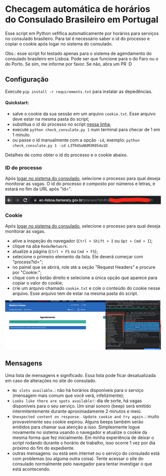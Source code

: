 # Checagem automática de horários do Consulado Brasileiro em Portugal

Esse script em Python vefifica automaticamente por horários para serviços no consulado brasileiro. 
Para tal é necessário saber o id do processo e copiar o cookie após logar no sistema do consulado.

Obs.: esse script foi testado apenas para o sistema de agendamento do consulado brasileiro em Lisboa. 
Pode ser que funcione para o do Faro ou o do Porto. Se sim, me informe por favor. Se não, abra um PR :D

## Configuração

Execute `pip install -r requirements.txt` para instalar as depedências.

#### Quickstart: 
 - salve o cookie da sua sessão em um arquivo `cookie.txt`. Esse arquivo deve estar na mesma pasta do script;
 - substitua o id do processo no script [nessa linha](https://github.com/HemersonTacon/check_consulate/blob/main/check_consulate.py#L111);
 - execute `python check_consulate.py 1` num terminal para checar de 1 em 1 minuto.
 - ou passe o id manualmente com a opção `-id`, exemplo: 
 `python check_consulate.py 1 -id L3TR4SeNUM3R05do1D`
 
Detalhes de como obter o id do processo e o cookie abaixo.

### ID do processo

Após [logar no sistema do consulado](https://ec-lisboa.itamaraty.gov.br/login), selecione o processo para qual deseja monitorar as vagas.
O id do processo é composto por números e letras, e estará no fim da URL após "id=".

![id do processo](img/process_id.png)


### Cookie

Após [logar no sistema do consulado](https://ec-lisboa.itamaraty.gov.br/login), selecione o processo para qual deseja monitorar as vagas.
 - ative a inspeção do navegador (`Ctrl + Shift + I` ou `Opt + Cmd + I`);
 - clique na aba `Rede`/`Network`. 
 - atualize a página (`Ctrl + F5` ou `Cmd + F5`);
 - selecione o primeiro elemento da lista. Ele deverá começar com "process?id=<seu id do process>";
 - no painel que se abrirá, role até a seção "Request Headers" e procure por "Cookie:";
 - clique com o botão direito e selecione a única opção que aparece para copiar o valor do cookie;
 - crie um arquivo chamado `cookie.txt` e cole o conteúdo do cookie nesse arquivo. 
 Esse arquivo tem de estar na mesma pasta do script.
 
 ![obtendo o cookie](img/cookie.png)
 
## Mensagens

Uma lista de mensagens e significado. Essa lista pode ficar desatualizada em caso de alterações no site do consulado.

 - `No slots available.`: não há horários disponíveis para o serviço (mensagem mais comum que você verá, infelizmente);
 - `Looks like there are spots available!`: dia de sorte, há vagas disponíveis para o seu serviço. 
 Um sinal sonoro (beep) será emitido intermitentemente durante aproximadamente 2 minutos e meio.
 - `Unexpected content on response. Update cookie and try again.`: muito provavelmente seu cookie expirou. 
 Alguns beeps também serão emitidos para chamar sua atenção a isso.
 Simplesmente logue novamente no sistema usando o navegador e atualize o cookie da mesma forma que fez inicialmente.
 Em minha experiência de deixar o script rodando durante o horário de trabalho, isso ocorre 1 vez por dia próximo do fim do expediente.
 - outras mensagens: ou está sem internet ou o serviço do consulado está com problemas (ou alguma outra coisa). 
 Tente acessar o site do consulado normalmente pelo navegador para tentar investigar o que está acontecendo.





